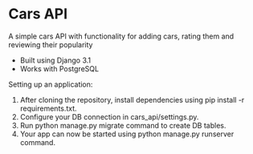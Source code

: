 # Cars API
A simple cars API with functionality for adding cars, rating them and reviewing their popularity

 - Built using Django 3.1
 - Works with PostgreSQL
 
 Setting up an application:
 
 1. After cloning the repository, install dependencies using pip install -r requirements.txt.
 2. Configure your DB connection in cars_api/settings.py.
 3. Run python manage.py migrate command to create DB tables.
 4. Your app can now be started using python manage.py runserver command.

